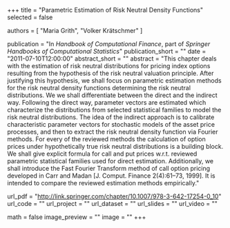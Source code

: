 +++
title = "Parametric Estimation of Risk Neutral Density Functions"
selected = false

authors = [
  "Maria Grith",
  "Volker Krätschmer"
]

publication = "In *Handbook of Computational Finance*, part of *Springer Handbooks of Computational Statistics*"
publication_short = ""
date = "2011-07-10T12:00:00"
abstract_short = ""
abstract = "This chapter deals with the estimation of risk neutral distributions for pricing index options resulting from the hypothesis of the risk neutral valuation principle. After justifying this hypothesis, we shall focus on parametric estimation methods for the risk neutral density functions determining the risk neutral distributions. We we shall differentiate between the direct and the indirect way. Following the direct way, parameter vectors are estimated which characterize the distributions from selected statistical families to model the risk neutral distributions. The idea of the indirect approach is to calibrate characteristic parameter vectors for stochastic models of the asset price processes, and then to extract the risk neutral density function via Fourier methods. For every of the reviewed methods the calculation of option prices under hypothetically true risk neutral distributions is a building block. We shall give explicit formula for call and put prices w.r.t. reviewed parametric statistical families used for direct estimation. Additionally, we shall introduce the Fast Fourier Transform method of call option pricing developed in Carr and Madan [J. Comput. Finance 2(4):61–73, 1999]. It is intended to compare the reviewed estimation methods empirically."

url_pdf = "http://link.springer.com/chapter/10.1007/978-3-642-17254-0_10"
url_code = ""
url_project = ""
url_dataset = ""
url_slides = ""
url_video = ""

math = false
image_preview = ""
image = ""
+++
